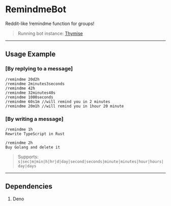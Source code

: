 # <b>RemindmeBot</b>
Reddit-like !remindme function for groups!

> Running bot instance: [Thymise](https://t.me/thymisebot)
<hr/>

## <b>Usage Example</b>

### [<b>By replying to a message</b>]
```
/remindme 20d2h
/remindme 2minutes3seconds
/remindme 42h
/remindme 32minutes40s
/remindme 1000seconds
/remindme 60s1m //will remind you in 2 minutes
/remindme 20m1h //will remind you in 1hour 20 minute
```

### [<b>By writing a message</b>]
```
/remindme 1h
Rewrite TypeScript in Rust

/remindme 2h
Buy Golang and delete it
```

> Supports: `s|sec|m|min|h|hr|d|day|second|seconds|minute|minutes|hour|hours|day|days`
<hr/>

## <b>Dependencies</b>
1. Deno

